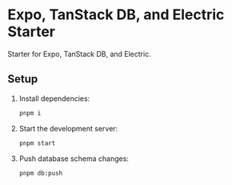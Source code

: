 # Expo, TanStack DB, and Electric Starter

Starter for Expo, TanStack DB, and Electric.

## Setup

1. Install dependencies:
   ```bash
   pnpm i
   ```

2. Start the development server:
   ```bash
   pnpm start
   ```

3. Push database schema changes:
   ```bash
   pnpm db:push
   ```
